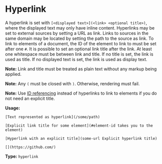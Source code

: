 # Hyperlink

A hyperlink is set with `[<displayed text>](<link> <optional title>)`, where the displayed text may only have inline content.
Hyperlinks may be set to external sources by setting a URL as link.
Links to sources in the same domain may be located by setting the path to the source as link.
To link to elements of a document, the ID of the element to link to must be set after one `#`.
It is possible to set an optional link title after the link. At least one whitespace must be between link and title.
If no title is set, the link is used as title.
If no displayed text is set, the link is used as display text.

**Note:** Link and title must be treated as plain text without any markup being applied.

**Note:** Any `(` must be closed with `)`. Otherwise, rendering must fail.

**Note:** Use [ID referencing](/markup/inlines/boxes/referencing/id-reference) instead of hyperlinks to link to elements if you do not need an explicit title.

**Usage:**

```
[Text represented as hyperlink](/some/path)

[Explicit link title for some element](#element-id takes you to the element)

[Hyperlink with an explicit title](some-url Explicit hyperlink title)

[](https://github.com/)
```

**Type:** `hyperlink`
